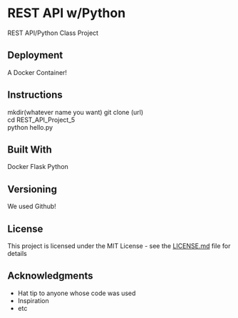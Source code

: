 # REST API w/Python

REST API/Python Class Project

## Deployment
A Docker Container!

## Instructions
mkdir(whatever name you want)
git clone (url)<br/>
cd REST_API_Project_5<br/>
python hello.py<br/>

## Built With

Docker
Flask
Python

## Versioning

We used Github!

## License

This project is licensed under the MIT License - see the [LICENSE.md](https://github.com/DK1515/REST_API_Project_4/blob/master/LICENSE) file for details

## Acknowledgments

* Hat tip to anyone whose code was used
* Inspiration
* etc
